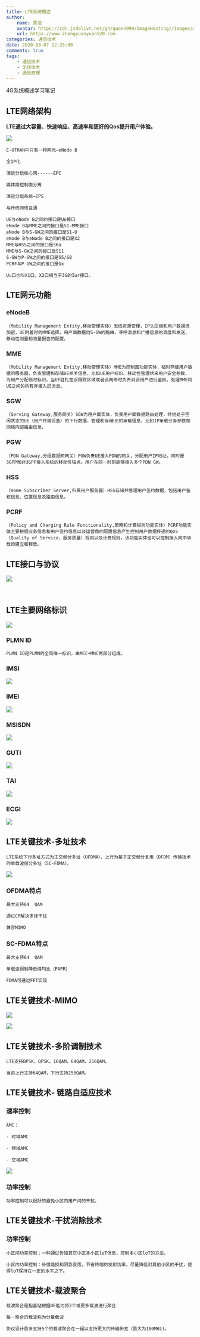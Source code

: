 ```yaml
---
title: LTE系统概述
author:
	name: 覃浩
	avatar: https://cdn.jsdelivr.net/gh/queen999/ImageHosting//imagesavatar.jpg
	url: https://www.zhengyuanyuan520.com
categories: 通信技术
date: 2020-03-07 12:25:00
comments: true
tags:  
	- 通信技术
	- 无线技术
	- 通信原理
---
```


4G系统概述学习笔记

<!-- more -->

## LTE网络架构

**LTE通过<red>大容量</red>、<red>快速响应</red>、<red>高速率</red>和<red>更好的Qos</red>提升用户体验。**



![](https://cdn.jsdelivr.net/gh/queen999/ImageHosting/images20200307120439.png)

```
E-UTRAN中只有一种网元—eNode B

全IP化

演进分组核心网------EPC

媒体面控制面分离

演进分组系统—EPS

与传统网络互通
```

```
UE与eNode B之间的接口是Uu接口
eNode B与MME之间的接口是S1-MME接口
eNode B与S-GW之间的接口是S1-U
eNode B与eNode B之间的接口是X2
MME与HSS之间的接口是S6a
MME与S-GW之间的接口是S11
S-GW与P-GW之间的接口是S5/S8
PCRF与P-GW之间的接口是Gx
```

```
Uu口也叫X1口，X2口相当于3G的Iur接口。
```



## LTE网元功能

### eNodeB

```
（Mobility Management Entity,移动管理实体）无线资源管理，IP头压缩和用户数据流加密，UE附着时的MME选择，用户面数据向S-GW的路由，寻呼消息和广播信息的调度和发送，移动性测量和测量报告的配置。
```

### MME

```
（Mobility Management Entity,移动管理实体）MME为控制面功能实体，临时存缝用户数据的服务器，负责管理和存储UE相关信息，比如UE用户标识、移动性管理状来用户安全参数，为用户分配临时标识。当UE驻扎在该跟踪区域或者该网络时负责对该用户进行鉴权，处理MME和UE之间的所有非接入层消息。
```

### SGW

```
（Serving Gateway,服务网关）SGW为用户面实体，负责用户面数据路由处理，终结处于空闲状态的UE（用户终端设备）的下行数据，管理和存储UE的承载信息，比如IP承载业务参数和网络内部路由信息。
```

### PGW

```
（PDN Gateway,分组数据网网关）PGW负责UE接入PDN的网关，分配用户IP地址，同时是3GPP和非3GPP接入系统的移动性锚点。用户在同一时刻能够接入多个PDN GW。
```

### HSS

```
（Home Subscriber Server,归属用户服务器）HSS存储并管理用户签约数据，包括用户鉴权信息、位置信息及路由信息。
```

### PCRF

```
（Policy and Charging Rule Functionality,策略和计费规则功能实体）PCRF功能实体主要根据业务信息和用户签约信息以及运营商的配置信息产生控制用户数据传递的QoS（Quality of Service，服务质量）规则以及计费规则。该功能实体也可以控制接入网中承载的建立和释放。
```

## LTE接口与协议

![](https://cdn.jsdelivr.net/gh/queen999/ImageHosting/images20200307122645.png)

​	

## LTE主要网络标识

![](https://cdn.jsdelivr.net/gh/queen999/ImageHosting/images20200307122830.png)

### PLMN  ID

```
PLMN ID是PLMN的全局唯一标识，由MCC+MNC两部分组成。
```

### IMSI

![](https://cdn.jsdelivr.net/gh/queen999/ImageHosting/images20200307122929.png)

### IMEI

![](https://cdn.jsdelivr.net/gh/queen999/ImageHosting/images20200307123006.png)

### MSISDN

![](https://cdn.jsdelivr.net/gh/queen999/ImageHosting/images20200307123319.png)

### GUTI

![](https://cdn.jsdelivr.net/gh/queen999/ImageHosting/images20200307123504.png)

### TAI

![](https://cdn.jsdelivr.net/gh/queen999/ImageHosting/images20200307123610.png)

### ECGI

![](https://cdn.jsdelivr.net/gh/queen999/ImageHosting/images20200307123642.png)

## LTE关键技术-多址技术

```
LTE系统下行多址方式为正交频分多址（OFDMA），上行为基于正交频分复用（OFDM）传输技术的单载波频分多址（SC-FDMA）。
```

![](https://cdn.jsdelivr.net/gh/queen999/ImageHosting/images20200307132303.png)

### OFDMA特点

```
最大支持64  QAM

通过CP解决多径干扰

兼容MIMO
```

### SC-FDMA特点

```
最大支持64  QAM

单载波调制降低峰均比（PAPR）

FDMA可通过FFT实现
```

## LTE关键技术-MIMO

![](https://cdn.jsdelivr.net/gh/queen999/ImageHosting/images20200307133013.png)

![](https://cdn.jsdelivr.net/gh/queen999/ImageHosting/images20200307133428.png)

## LTE关键技术-多阶调制技术

```
LTE支持BPSK，QPSK，16QAM，64QAM，256QAM。

当前上行支持64QAM，下行支持256QAM。
```

## LTE关键技术- 链路自适应技术

### 速率控制

```
AMC：

- 时域AMC

- 频域AMC

- 空域AMC
```

![](https://cdn.jsdelivr.net/gh/queen999/ImageHosting/images20200307133936.png)

### 功率控制

```
功率控制可以很好的避免小区内用户间的干扰。
```

## LTE关键技术-干扰消除技术

### 功率控制

```
小区间功率控制：一种通过告知其它小区本小区loT信息，控制本小区loT的方法。

小区内功率控制：补偿路损和阴影衰落，节省终端的发射功率，尽量降低对其他小区的干扰，使得loT保持在一定的水平之下。
```

## LTE关键技术-载波聚合

```
载波聚合是指基站根据UE能力将2个或更多载波进行聚合

每一聚合的载波称为分量载波

协议设计最多支持5个的载波聚合在一起以支持更大的传输带宽（最大为100MHz)。
```

